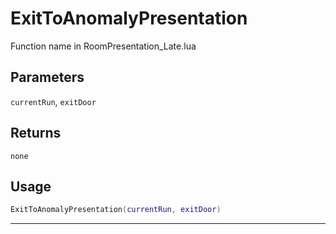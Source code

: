 # ExitToAnomalyPresentation
Function name in RoomPresentation_Late.lua
## Parameters
`currentRun`, `exitDoor`
## Returns
`none`
## Usage
```lua
ExitToAnomalyPresentation(currentRun, exitDoor)
```
---
